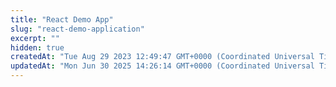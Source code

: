 ```yaml
---
title: "React Demo App"
slug: "react-demo-application"
excerpt: ""
hidden: true
createdAt: "Tue Aug 29 2023 12:49:47 GMT+0000 (Coordinated Universal Time)"
updatedAt: "Mon Jun 30 2025 14:26:14 GMT+0000 (Coordinated Universal Time)"
---
```

